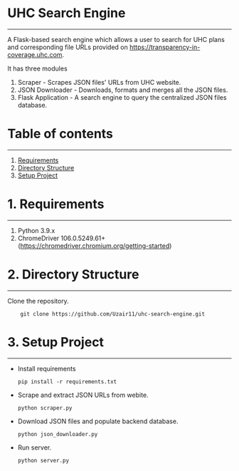 # UHC Search Engine
___
A Flask-based search engine which allows a user to search for UHC plans and corresponding file URLs provided on https://transparency-in-coverage.uhc.com.

It has three modules
1. Scraper - Scrapes JSON files' URLs from UHC website.
2. JSON Downloader - Downloads, formats and merges all the JSON files.
3. Flask Application - A search engine to query the centralized JSON files database.


# Table of contents
___
1. [Requirements](README.md#1-requirements)
2. [Directory Structure](README.md#2-directory-structure)
3. [Setup Project](README.md#3-setup-project)

# 1. Requirements
___
1. Python 3.9.x
2. ChromeDriver 106.0.5249.61+  (https://chromedriver.chromium.org/getting-started)


# 2. Directory Structure
___
Clone the repository.
```
    git clone https://github.com/Uzair11/uhc-search-engine.git
```

# 3. Setup Project
___
- Install requirements
    ```
    pip install -r requirements.txt
    ```
- Scrape and extract JSON URLs from webite.
    ```
    python scraper.py  
    ```
- Download JSON files and populate backend database.
    ```
    python json_downloader.py
    ```
- Run server.
    ```
    python server.py  
    ```
